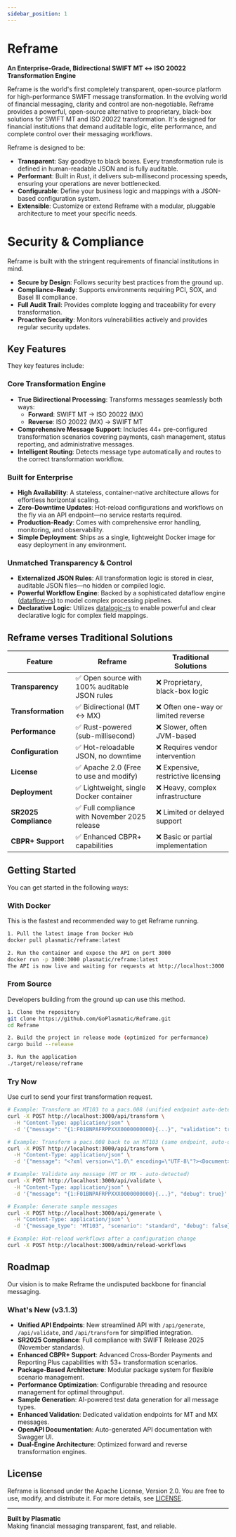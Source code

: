 ```yaml
---
sidebar_position: 1
---
```


# Reframe

**An Enterprise-Grade, Bidirectional SWIFT MT ↔ ISO 20022 Transformation Engine**

Reframe is the world's first completely transparent, open-source platform for high-performance SWIFT message transformation. In the evolving world of financial messaging, clarity and control are non-negotiable. Reframe provides a powerful, open-source alternative to proprietary, black-box solutions for SWIFT MT and ISO 20022 transformation. It's designed for financial institutions that demand auditable logic, elite performance, and complete control over their messaging workflows.

Reframe is designed to be:

- **Transparent**: Say goodbye to black boxes. Every transformation rule is defined in human-readable JSON and is fully auditable.
- **Performant**: Built in Rust, it delivers sub-millisecond processing speeds, ensuring your operations are never bottlenecked.
- **Configurable**: Define your business logic and mappings with a JSON-based configuration system.
- **Extensible**: Customize or extend Reframe with a modular, pluggable architecture to meet your specific needs.

# Security & Compliance

Reframe is built with the stringent requirements of financial institutions in mind.

- **Secure by Design**: Follows security best practices from the ground up.
- **Compliance-Ready**: Supports environments requiring PCI, SOX, and Basel III compliance.
- **Full Audit Trail**: Provides complete logging and traceability for every transformation.
- **Proactive Security**: Monitors vulnerabilities actively and provides regular security updates.

## Key Features

They key features include:

### Core Transformation Engine

- **True Bidirectional Processing**: Transforms messages seamlessly both ways:
  - **Forward**: SWIFT MT → ISO 20022 (MX)
  - **Reverse**: ISO 20022 (MX) → SWIFT MT
- **Comprehensive Message Support**: Includes 44+ pre-configured transformation scenarios covering payments, cash management, status reporting, and administrative messages.
- **Intelligent Routing**: Detects message type automatically and routes to the correct transformation workflow.

### Built for Enterprise

- **High Availability**: A stateless, container-native architecture allows for effortless horizontal scaling.
- **Zero-Downtime Updates**: Hot-reload configurations and workflows on the fly via an API endpoint—no service restarts required.
- **Production-Ready**: Comes with comprehensive error handling, monitoring, and observability.
- **Simple Deployment**: Ships as a single, lightweight Docker image for easy deployment in any environment.

### Unmatched Transparency & Control

- **Externalized JSON Rules**: All transformation logic is stored in clear, auditable JSON files—no hidden or compiled logic.
- **Powerful Workflow Engine**: Backed by a sophisticated dataflow engine ([dataflow-rs](https://github.com/GoPlasmatic/dataflow-rs)) to model complex processing pipelines.
- **Declarative Logic**: Utilizes [datalogic-rs](https://github.com/GoPlasmatic/datalogic-rs) to enable powerful and clear declarative logic for complex field mappings.

## Reframe verses Traditional Solutions

| Feature              | Reframe                                       | Traditional Solutions                 |
| -------------------- | --------------------------------------------- | ------------------------------------- |
| **Transparency** | ✅ Open source with 100% auditable JSON rules | ❌ Proprietary, black-box logic       |
| **Transformation** | ✅ Bidirectional (MT ↔ MX)              | ❌ Often one-way or limited reverse   |
| **Performance** | ✅ Rust-powered (sub-millisecond)             | ❌ Slower, often JVM-based            |
| **Configuration** | ✅ Hot-reloadable JSON, no downtime           | ❌ Requires vendor intervention       |
| **License** | ✅ Apache 2.0 (Free to use and modify)        | ❌ Expensive, restrictive licensing   |
| **Deployment** | ✅ Lightweight, single Docker container       | ❌ Heavy, complex infrastructure      |
| **SR2025 Compliance** | ✅ Full compliance with November 2025 release | ❌ Limited or delayed support         |
| **CBPR+ Support** | ✅ Enhanced CBPR+ capabilities                | ❌ Basic or partial implementation    |

## Getting Started

You can get started in the following ways:

### With Docker

This is the fastest and recommended way to get Reframe running.

```bash
1. Pull the latest image from Docker Hub
docker pull plasmatic/reframe:latest

2. Run the container and expose the API on port 3000
docker run -p 3000:3000 plasmatic/reframe:latest
The API is now live and waiting for requests at http://localhost:3000
```

### From Source

Developers building from the ground up can use this method.

```bash
1. Clone the repository
git clone https://github.com/GoPlasmatic/Reframe.git
cd Reframe

2. Build the project in release mode (optimized for performance)
cargo build --release

3. Run the application
./target/release/reframe
```

### Try Now

Use curl to send your first transformation request.

```bash
# Example: Transform an MT103 to a pacs.008 (unified endpoint auto-detects direction)
curl -X POST http://localhost:3000/api/transform \
  -H "Content-Type: application/json" \
  -d '{"message": "{1:F01BNPAFRPPXXX0000000000}{...}", "validation": true}'

# Example: Transform a pacs.008 back to an MT103 (same endpoint, auto-detection)
curl -X POST http://localhost:3000/api/transform \
  -H "Content-Type: application/json" \
  -d '{"message": "<?xml version=\"1.0\" encoding=\"UTF-8\"?><Document>...</Document>", "validation": true}'

# Example: Validate any message (MT or MX - auto-detected)
curl -X POST http://localhost:3000/api/validate \
  -H "Content-Type: application/json" \
  -d '{"message": "{1:F01BNPAFRPPXXX0000000000}{...}", "debug": true}'

# Example: Generate sample messages
curl -X POST http://localhost:3000/api/generate \
  -H "Content-Type: application/json" \
  -d '{"message_type": "MT103", "scenario": "standard", "debug": false}'

# Example: Hot-reload workflows after a configuration change
curl -X POST http://localhost:3000/admin/reload-workflows
```

## Roadmap

Our vision is to make Reframe the undisputed backbone for financial messaging.

### What's New (v3.1.3)

- **Unified API Endpoints**: New streamlined API with `/api/generate`, `/api/validate`, and `/api/transform` for simplified integration.
- **SR2025 Compliance**: Full compliance with SWIFT Release 2025 (November standards).
- **Enhanced CBPR+ Support**: Advanced Cross-Border Payments and Reporting Plus capabilities with 53+ transformation scenarios.
- **Package-Based Architecture**: Modular package system for flexible scenario management.
- **Performance Optimization**: Configurable threading and resource management for optimal throughput.
- **Sample Generation**: AI-powered test data generation for all message types.
- **Enhanced Validation**: Dedicated validation endpoints for MT and MX messages.
- **OpenAPI Documentation**: Auto-generated API documentation with Swagger UI.
- **Dual-Engine Architecture**: Optimized forward and reverse transformation engines.


## License

Reframe is licensed under the Apache License, Version 2.0. You are free to use, modify, and distribute it. For more details, see [LICENSE](LICENSE).

---

**Built by Plasmatic**  
Making financial messaging transparent, fast, and reliable.
